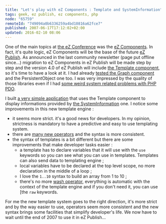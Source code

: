 ```yaml
---
title: "Let's play with eZ Components : Template and SystemInformation"
tags: geek, ez publish, ez components, php
node: "65759"
remoteId: "749094a0b6336259a4bd10816a62fce7"
published: 2007-06-17T17:12:02+02:00
updated: 2016-02-10 08:06
---
```

 
One of the main topics at [the eZ Conference](/post/ez-conference-2007) was the
[eZ Components](http://zetacomponents.org/). In fact, it's quite logic, eZ
Components will be the base of the future [eZ Publish](/tag/ez-publish). As
announced in the last community
newsletter (page put offline since…)
migration to eZ Components in eZ Publish will be made step by step and the
version 4.0 of eZ Publish will include [the Template
component](http://zetacomponents.org/documentation/trunk/Template/tutorial.html),
so it's time to have a look at it. I had already [tested the Graph
component](/post/graphique-d-indexation-avec-le-module-graph-d-ez-components)
and the PersistentObject one too. I was very impressed by the quality of those
libraries even if I had [some weird system related problems with PHP
PDO](/post/pdo-mysql-sous-ubuntu-au-bord-de-la-crise-nerfs).
 
I built [a very simple application](http://vrac.pwet.fr/sysinfo/) that uses the
Template component to display informations provided by [the
SystemInformation](http://zetacomponents.org/documentation/trunk/SystemInformation/tutorial.html)
one. I notice some improvements in this new template engine :

* it seems more strict. it's a good news for developers. In my opinion,
  strictness is mandatory to have a predictive and easy to use templating
  system.
* there are [many new
  operators](http://zetacomponents.org/documentation/trunk/Template/functions.html)
  and the syntax is more consistent.
* the syntax of templates is a bit different but there are some improvements
  that make developer tasks easier&nbsp;:
    * a template has to declare variables that it will use with the `use`
      keywords so you can see what you can use in templates. Templates can also
      send data to templating engine ;
    * local variables have to be declared at the top level scope, no more
      declaration in the middle of a loop ;
    * I love the `1..10` syntax to build an array from 1 to 10 ;
    * there's no more [wash
      operator](http://ez.no/doc/ez_publish/technical_manual/3_9/reference/template_operators/strings/wash),
      everything is automatic with the context of the template engine and if you
      don't need it, you can use [the `raw` keywords.

For me the new template system goes to the right direction, it's more strict and
by the way easier to use, operators seem more consistent and the new syntax
brings some facilities that simplify developer's life. We now have to wait until
the end of 2007 to use it in eZ Publish…
